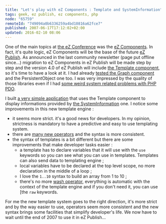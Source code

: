 ```yaml
---
title: "Let's play with eZ Components : Template and SystemInformation"
tags: geek, ez publish, ez components, php
node: "65759"
remoteId: "749094a0b6336259a4bd10816a62fce7"
published: 2007-06-17T17:12:02+02:00
updated: 2016-02-10 08:06
---
```

 
One of the main topics at [the eZ Conference](/post/ez-conference-2007) was the
[eZ Components](http://zetacomponents.org/). In fact, it's quite logic, eZ
Components will be the base of the future [eZ Publish](/tag/ez-publish). As
announced in the last community
newsletter (page put offline since…)
migration to eZ Components in eZ Publish will be made step by step and the
version 4.0 of eZ Publish will include [the Template
component](http://zetacomponents.org/documentation/trunk/Template/tutorial.html),
so it's time to have a look at it. I had already [tested the Graph
component](/post/graphique-d-indexation-avec-le-module-graph-d-ez-components)
and the PersistentObject one too. I was very impressed by the quality of those
libraries even if I had [some weird system related problems with PHP
PDO](/post/pdo-mysql-sous-ubuntu-au-bord-de-la-crise-nerfs).
 
I built [a very simple application](http://vrac.pwet.fr/sysinfo/) that uses the
Template component to display informations provided by [the
SystemInformation](http://zetacomponents.org/documentation/trunk/SystemInformation/tutorial.html)
one. I notice some improvements in this new template engine :

* it seems more strict. it's a good news for developers. In my opinion,
  strictness is mandatory to have a predictive and easy to use templating
  system.
* there are [many new
  operators](http://zetacomponents.org/documentation/trunk/Template/functions.html)
  and the syntax is more consistent.
* the syntax of templates is a bit different but there are some improvements
  that make developer tasks easier&nbsp;:
    * a template has to declare variables that it will use with the `use`
      keywords so you can see what you can use in templates. Templates can also
      send data to templating engine ;
    * local variables have to be declared at the top level scope, no more
      declaration in the middle of a loop ;
    * I love the `1..10` syntax to build an array from 1 to 10 ;
    * there's no more [wash
      operator](http://ez.no/doc/ez_publish/technical_manual/3_9/reference/template_operators/strings/wash),
      everything is automatic with the context of the template engine and if you
      don't need it, you can use [the `raw` keywords.

For me the new template system goes to the right direction, it's more strict and
by the way easier to use, operators seem more consistent and the new syntax
brings some facilities that simplify developer's life. We now have to wait until
the end of 2007 to use it in eZ Publish…
